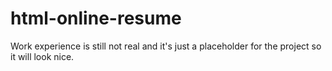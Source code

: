 # html-online-resume
Work experience is still not real and it's just a placeholder for the project so it will look nice.
